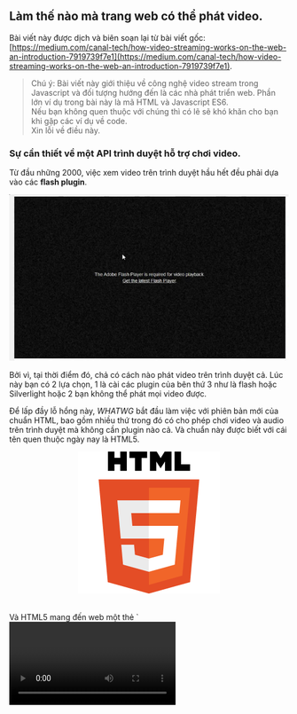 ## Làm thế nào mà trang web có thể phát video.

Bài viết này được dịch và biên soạn lại từ bài viết gốc: [https://medium.com/canal-tech/how-video-streaming-works-on-the-web-an-introduction-7919739f7e1](https://medium.com/canal-tech/how-video-streaming-works-on-the-web-an-introduction-7919739f7e1).

> Chú ý: Bài viết này giới thiệu về công nghệ video stream trong Javascript và đối tượng hướng đến là các nhà phát triển web. Phần lớn ví dụ trong bài này là mã HTML và Javascript ES6. <br>
> Nếu bạn không quen thuộc với chúng thì có lẽ sẽ khó khăn cho bạn khi gặp các ví dụ về code. <br>
> Xin lỗi về điều này.
### Sự cần thiết về một API trình duyệt hỗ trợ chơi video.
Từ đầu những 2000, việc xem video trên trình duyệt hầu hết đều phải dựa vào các **flash plugin**.
<p align="center"><img src="pic/Image_1.png"></p>

Bởi vì, tại thời điểm đó, chả có cách nào phát video trên trình duyệt cả. Lúc này bạn có 2 lựa chọn, 1 là cài các plugin của bên thứ 3 như là flash hoặc Silverlight hoặc 2 bạn không thể phát mọi video được.

Để lấp đầy lỗ hổng này, *WHATWG* bắt đầu làm việc với phiên bản mới của chuẩn HTML, bao gồm nhiều thứ trong đó có cho phép chơi video và audio trên trình duyệt mà không cần plugin nào cả. Và chuẩn này được biết với cái tên quen thuộc ngày nay là HTML5. 
 <p align="center"><img src="pic/Image_2.png"></p><br>
Và HTML5 mang đến web một thẻ `<video>`. Thẻ mới này cho phép bạn nhúng trực tiếp link video vào HTML và phát nó ngay trên trình duyệt. 

Cái này có vẻ hay ho, nhưng nó chưa tốt bằng flash. Có vài vấn đề sau:
* Khi bạn xem video youtube bạn có thể chọn nhiều chất lượng video khác nhau. Tải video trước khi xem.
* Với live streaming, trông có vẻ khó khăn để thực hiện nó.
*  Khi xem phim trên Netflix bạn có thể chọn ngôn ngữ cho âm thanh mà bạn thích, nhưng chỉ với thẻ video trên thì chưa đủ.

Nhưng rất may mắn, ngày nay các trình duyệt đều hỗ trợ các API để phát video, đều nhờ vào các đặc tả kĩ thuật mà HTML5 mang đến cho chúng ta. Bài viết này sẽ đi chi tiết làm thế nào mà các trang web ngày nay làm những điều trên.
### Thẻ video.
Như đã nói ở phần trước, rất dễ để nhúng một video vào HTML. Sau đây là ví dụ:
```
<html>
  <head>
    <meta charset="UTF-8">
    <title>My Video</title>
  </head>
  <body>
    <video id="myVideo" src="some_video.mp4" width="1280px" height="720px" />
  </body>
</html>
```
Với đoạn code trên bạn có thể phát video ngay trên trình duyệt đã hỗ trợ HTML5 và codec tương ứng. Trông nó sẽ như thế này:
 <p align="center"><img src="pic/Image_3.png"></p>

Thẻ video này cũng hỗ trợ vài API như *play, pause, seek* hoặc *change* để thay đổi tốc độ khi phát video.
Những API được truy cập trực tiếp thông qua JS.
```
var myVideo = document.getElementById("myVideo");

//pause the video
myVideo.pause()

// seek to 10 seconds
myVideo.currentTime = 10;
```
Tuy nhiên, hầu hết các video chúng ta thấy trên web hiện nay có hành vi phức tạp hơn nhiều so với những gì này có thể cho phép. Ví dụ, chuyển đổi chất lượng video và cho phép phát trực tiếp (live streaming).
<p align="center"><img src="pic/Image_4.png"></p>

Thật ra các web này vẫn có thẻ video trong mã HTML, nhưng thay vì thiết đặt đường dẫn tập tin video trong thuộc tính *src*, họ lại sử dụng các web API mạnh mẽ hơn như là **Media Source Extensions**.
### Media Source Extensions ?
**Media Source Extensions (MSE)** là một đặc tả kĩ thuật của W3C mà các trình duyệt này nay triển khai. Tức là trình duyệt cung cấp các API này cho chúng ta sử dụng, nhưng tuân theo đặc tả kĩ thuật mà W3C cung cấp. 

Các API này cho phép ta triển khai các tác vụ phức tạp liên quan đến media nhờ sự hỗ trợ của JS và HTML. 

Media Source Extensions dịch ra mở rộng nguồn đa phương tiện, đa phương tiện là video, audio, image, ... Đồng thời cung cấp đối tượng **MediaSource** cho JS để quản lý những nguồn này.
 <p align="center"><img src="pic/Image_5.png"></p>

Như đã đề cập trước đó, chúng ta vẫn dùng đến thẻ video nhưng thuộc tính *src* của thẻ này thay vì liên kết đến video thì nó lại được liên kết đến đối tượng **MediaSource**.

Làm sao mà thuộc tính *src* lại liên kết với đối tượng **MediaSource** được vì thuộc tính này cần cung cấp một URL mà, lạ nhỉ !

Để cho phép điều này W3C đã định nghĩa một phương thức tĩnh : `URL.createObjectURL`. API này cho phép tạo ra một URL, nhưng URL này không liên kết đến tài nguyên trực tuyến trên mạng mà lại liên kết trực tiếp đến một đối tượng trong JS ngay trên trình duyệt. Hay ho chưa!
Và đây là một ví dụ đơn giản:
```
const videoTag = document.getElementById("my-video");

// creating the MediaSource, just with the "new" keyword, and the URL for it
const myMediaSource = new MediaSource();
const url = URL.createObjectURL(myMediaSource);
// example: url = blob:http://localhost/a887d991-19c2-4268-a0f4-b6cbd71ec815

// attaching the MediaSource to the video tag
videoTag.src = url;
```
Vậy tới đây là đủ à? Chưa, chưa đủ đâu, bạn phải làm vài thứ nữa.
Đặc tả kĩ thuật của MSE chưa dừng ở đây, nó còn định nghĩa những khái niệm khác nữa, trong đó có **SourceBuffers**.
### Source Buffers
Dữ liệu media thật sự thì không được đẩy thẳng vào **MediaSource** mà nó được đẩy  vào **SourceBuffers** trước.<br>
Một MediaSource chứa một hoặc nhiều đối tượng media khác nhau.
Để đơn giản, chúng ta chỉ xét những kiểu đối tượng media sau:
* audio
* video 
* cả audio và video
> Trong thực tế kiểu (type) media được định nghĩa thông qua kiểu MIME (MIME type) của nó, cũng có khi bao gồm cả codec của media nữa. <br>
> Ví dụ cho dễ hiểu, ví dụ bạn có MIME type "video/mp4" và codec "avc1.4d4016" thì nó thuộc kiểu video định dạng mp4 với mã hóa (encode) AVC.

Tất cả các **SourceBuffers** đều được liên kết với một **MediaSource**, và mỗi cái sẽ được dùng để thêm dữ liệu vào trong thẻ video của HTML5 trực tiếp thông qua JS. 

Ví dụ, bạn có 2 nguồn dữ liệu một video, một audio, tương ứng mỗi cái là một SourceBuffer, được quản lý bởi MediaSource.
<p align="center"><img src="pic/Image_6.png"></p>

Tách biệt video và audio cho phép chúng ta dễ quản lý chúng phía server. Đồng thời cũng mang lại lợi ích sau này. Và đây là cách nó hoạt động:
```
// -- Create a MediaSource and attach it to the video (We already learned about that) --

const videoTag = document.getElementById("my-video");
const myMediaSource = new MediaSource();
const url = URL.createObjectURL(myMediaSource);
videoTag.src = url;

// 1. add source buffers

const audioSourceBuffer = myMediaSource
  .addSourceBuffer('audio/mp4; codecs="mp4a.40.2"');
const videoSourceBuffer = myMediaSource
  .addSourceBuffer('video/mp4; codecs="avc1.64001e"');

// 2. download and add our audio/video to the SourceBuffers

// for the audio SourceBuffer
fetch("http://server.com/audio.mp4").then(function(response) {
  // The data has to be a JavaScript ArrayBuffer
  return response.arrayBuffer();
}).then(function(audioData) {
  audioSourceBuffer.appendBuffer(audioData);
});

// the same for the video SourceBuffer
fetch("http://server.com/video.mp4").then(function(response) {
  // The data has to be a JavaScript ArrayBuffer
  return response.arrayBuffer();
}).then(function(videoData) {
  videoSourceBuffer.appendBuffer(videoData);
});
```
Và bây giờ, thì chúng ta có thể tự thêm dữ liệu video và audio động vào thẻ video, mà không còn phải cứng nhắc như trước nữa.
 
Tìm hiểu thêm về video và audio. Như các ví dụ trên đề cập thì định dạng được sử dụng là MP4.<br>
MP4 là một định dạng thùng chứa (container format), nó chứa dữ liệu đa phương tiện, đồng thời chứa siêu dữ liệu (metadata) như là, thời gian bắt đầu, độ dài ra của video chẳng hạn.<br>

 Đặc tả kĩ thuật MSE không bắt buộc một định dạng cụ thể nào, mà định đạng đó phải được trình duyệt hiểu (hỗ trợ) thì mới sử dụng được. Về dữ liệu video thì có 2 định dạng phổ biến là MP4 và WEBM được hỗ trợ bởi hầu hết trình duyệt.
### Media Segments
Vẫn còn nhiều câu hỏi chưa được trả lời ở đây:
* Có phải chúng ta phải đợi dữ liệu được tải về hết, rồi mới đẩy nó vào SourceBuffer thì sau đó mới xem được nó ?
* Làm sao để chuyển chất lượng video hay đổi ngôn ngữ audio ?
* Làm sao để phát video trực tiếp khi mà dữ liệu media vẫn chưa hoàn thành ?

Trong ví dụ từ bài trước, chúng ta đã có một tập tin đại diện cho âm thanh và một tập tin đại diện cho video. Điều này có thể là đủ đối với trường hợp sử dụng thực sự đơn giản, nhưng không đủ nếu bạn muốn sự phức tạp hơn được cung cấp bởi hầu hết các trang web trực tuyến (đổi ngôn ngữ, chuyển chất lượng, phát trực tuyến, ...).

Điều gì thật sự xảy ra trong các trình phát video tiên tiến, đó là dữ liệu video và audio được chia thành nhiều phân đoạn (segments). Những phân đoạn này có kích thước khác nhau, nhưng thường có thời lượng từ 2 đến 10 giây.
<p align="center"><img src="pic/Image_7.png"></p>

Và bây giờ thay vì đẩy một đống dữ liệu media và chờ nó tải xong thì bạn chỉ cần đẩy từng mảnh dữ liệu một vào SourceBuffers là có thể phát được video rồi.

Sau đây là ví dụ đơn giản:
```
// ... (definition of the MediaSource and its SourceBuffers)

/**
 * Fetch a video or an audio segment, and returns it as an ArrayBuffer, in a
 * Promise.
 * @param {string} url
 * @returns {Promise.<ArrayBuffer>}
 */
function fetchSegment(url) {
  return fetch(url).then(function(response) {
    return response.arrayBuffer();
  });
}

// fetching audio segments one after another (notice the URLs)
fetchSegment("http://server.com/audio/segment0.mp4")
  .then(function(audioSegment0) {
    audioSourceBuffer.appendBuffer(audioSegment0);
  })

  .then(function() {
    return fetchSegment("http://server.com/audio/segment1.mp4");
  })
  .then(function(audioSegment1) {
    audioSourceBuffer.appendBuffer(audioSegment1);
  })

  .then(function() {
    return fetchSegment("http://server.com/audio/segment2.mp4");
  })
  .then(function(audioSegment2) {
    audioSourceBuffer.appendBuffer(audioSegment2);
  })

  // ...

// same thing for video segments
fetchSegment("http://server.com/video/segment0.mp4")
  .then(function(videoSegment0) {
    videoSourceBuffer.appendBuffer(videoSegment0);
  });

// ...
```
Điều này có nghĩa là ở trên server phải có những tập tin phân đoạn. Và với ví dụ trên thì server sẽ có những tập tin sau:
```
./audio/
  ├── segment0.mp4
  ├── segment1.mp4
  └── segment2.mp4
./video/
  └── segment0.mp4
```
> Nếu web server có hỗ trợ HTTP Header Range thì chúng ta cũng không cần chia nhiều tập tin như trên mà chỉ cần một tập tin mỗi loại thôi cũng được.

Thông thường chỉ cần mảnh đầu tiên của dữ liệu media là có thể phát được video rồi, không cần phải chờ tải hết các mảnh.<br>

Để thấy được các mảnh media được tải xuống như thế nào, bạn có mở **Chrome dev tool** hoặc **Firefox dev tool** lên chuyển sang thẻ **Network**, và mở một video youtube chẳng hạn bạn sẽ thấy nó được tải như thế nào.<br>
Ví dụ nè:
<p align="center"><img src="pic/Image_8.png"></p>
### Adaptive Streaming
Nhiều trình phát video có tính năng tự chuyển đổi chất lượng. Việc chuyển đổi chất lượng dựa vào chất lượng mạng (tốc độ mạng), hoặc dựa vào hành vi của người dùng.

Cái này được gọi là Adaptive Streaming (dịch nôm na là dòng dữ liệu thích nghi).<br>
Ví dụ cho dễ hiểu nè:<br>
<p align="center"><img src="pic/Image_9.png"></p>

Vậy làm sao để làm được điều này.

Ở trên máy chủ, chúng ta chia dữ liệu media thành nhiều phân đoạn, với nhiều chất lượng khác nhau. Ví dụ, máy chủ chúng ta sẽ có các tập tin sau:
```
./audio/
  ├── ./128kbps/
  |     ├── segment0.mp4
  |     ├── segment1.mp4
  |     └── segment2.mp4
  └── ./320kbps/
        ├── segment0.mp4
        ├── segment1.mp4
        └── segment2.mp4
./video/
  ├── ./240p/
  |     ├── segment0.mp4
  |     ├── segment1.mp4
  |     └── segment2.mp4
  └── ./720p/
        ├── segment0.mp4
        ├── segment1.mp4
        └── segment2.mp4
```
Trình phát media (media player) sẽ tự động chọn phân đoạn để tải về phụ thuộc vào chất lượng mạng hoặc điều kiện của CPU, hoặc người dùng tùy chỉnh.<br>
 Và sau đây là một ví dụ với mã JS:
```
/**
 * Push audio segment in the source buffer based on its number
 * and quality
 * @param {number} nb
 * @param {string} language
 * @param {string} wantedQuality
 * @returns {Promise}
 */
function pushAudioSegment(nb, wantedQuality) {
 // The url begins to be a little more complex here:
 const url = "http://my-server/audio/" +
 wantedQuality + "/segment" + nb + ".mp4");
return fetch(url)
 .then((response) => response.arrayBuffer());
 .then(function(arrayBuffer) {
 audioSourceBuffer.appendBuffer(arrayBuffer);
 });
}

/**
 * Translate an estimated bandwidth to the right audio
 * quality as defined on server-side.
 * @param {number} bandwidth
 * @returns {string}
 */
function fromBandwidthToQuality(bandwidth) {
 return bandwidth > 320e3 ? "320kpbs" : "128kbps";
}

// first estimate the bandwidth. Most often, this is based on
// the time it took to download the last segments
const bandwidth = estimateBandwidth();

const quality = fromBandwidthToQuality(bandwidth);

pushAudioSegment(0, quality)
 .then(() => pushAudioSegment(1, quality))
 .then(() => pushAudioSegment(2, quality));
```
Như bạn có thể thấy, chúng ta chả gặp phải vấn đề gì khi đặt các phân đoạn media khác nhau cùng với nhau. Trong bất kì trường hợp nào, tập tin containter (mp4, webm) chứa đủ thông tin cho phép quá trình xử lý diễn ra trơn tru.
### Chuyển đổi ngôn ngữ.
Với các trình phát video phức tạp hơn như Netfilx, Amazon Prime Video, ... Nó cho phép chuyển đổi ngôn ngữ âm thanh dựa vào các thiết lập của người dùng. <br>
<p align="center"><img src="pic/Image_10.png"></p>

Chắc tới đây bạn cũng biết phải làm gì rồi phải không.

Cũng giống adaptive streaming, chúng ta cũng phải chia nhiều phân đoạn cho nhiều loại ngôn ngữ khác nhau. Trên máy chủ sẽ như vầy:
```
./audio/
  ├── ./esperanto/
  |     ├── segment0.mp4
  |     ├── segment1.mp4
  |     └── segment2.mp4
  └── ./french/
        ├── segment0.mp4
        ├── segment1.mp4
        └── segment2.mp4
./video/
  ├── segment0.mp4
  ├── segment1.mp4
  └── segment2.mp4
```
Sau đây là một ví dụ cho việc chuyển đổi ngôn ngữ âm thanh này:
```
/**
 * Push audio segment in the source buffer based on its number and language.
 * @param {number} nb
 * @param {string} language
 * @returns {Promise}
 */
function pushAudioSegment(nb, language) {
  // construct dynamically the URL of the segment
  // and push it to the SourceBuffer
  const url = "http://my-server/audio/" +
    language + "/segment" + nb + ".mp4"
  return fetch(url);
    .then((response) => response.arrayBuffer());
    .then(function(arrayBuffer) {
      audioSourceBuffer.appendBuffer(arrayBuffer);
    });
}

// recuperate in some way the user's language
const language = getUsersLanguage();

pushAudioSegment(0, language)
  .then(() => pushAudioSegment(1, language))
  .then(() => pushAudioSegment(2, language));
```
Để tránh việc trộn lẫn âm thanh của những ngôn ngữ khác nhau chúng ta phải làm "sạch" SourceBuffer trước khi nạp âm thanh mới vào.

SourceBuffer có cung cấp cho chúng ta phương thức **SourceBuffer.prototype.remove** để làm điều này.
```
// Loại bỏ nội dung audio từ giây 0 đến 40. Trước khi chuyển sang audio mới.
audioSourceBuffer.remove(0, 40);
```
Tổng kết lại, nếu bạn kết hợp cả adaptive stream và chuyển đổi đa ngôn ngữ, dữ liệu trên máy chủ sẽ được tổ chức như sau:
```
./audio/
  ├── ./esperanto/
  |     ├── ./128kbps/
  |     |     ├── segment0.mp4
  |     |     ├── segment1.mp4
  |     |     └── segment2.mp4
  |     └── ./320kbps/
  |           ├── segment0.mp4
  |           ├── segment1.mp4
  |           └── segment2.mp4
  └── 
./french/
        ├── ./128kbps/
        |     ├── segment0.mp4
        |     ├── segment1.mp4
        |     └── segment2.mp4
        └── ./320kbps/
              ├── segment0.mp4
              ├── segment1.mp4
              └── segment2.mp4
./video/
  ├── ./240p/
  |     ├── segment0.mp4
  |     ├── segment1.mp4
  |     └── segment2.mp4
  └── ./720p/
        ├── segment0.mp4
        ├── segment1.mp4
        └── segment2.mp4
```
Và mã JS trên trình duyệt sẽ phải quản lý chất lượng mạng và ngôn ngữ, nên nó sẽ trông như vầy: 
```
/**
 * Push audio segment in the source buffer based on its number, language and quality
 * @param {number} nb
 * @param {string} language
 * @param {string} wantedQuality
 * @returns {Promise}
 */
function pushAudioSegment(nb, language, wantedQuality) {
  // The url begins to be a little more complex here:
  const url = "http://my-server/audio/" +
    language + "/" + wantedQuality + "/segment" + nb + ".mp4");

  return fetch(url)
    .then((response) => response.arrayBuffer());
    .then(function(arrayBuffer) {
      audioSourceBuffer.appendBuffer(arrayBuffer);
    });
}

const bandwidth = estimateBandwidth();
const quality = fromBandwidthToQuality(bandwidth);
const language = getUsersLanguage();
pushAudioSegment(0, language, quality)
  .then(() => pushAudioSegment(1, language, quality))
  .then(() => pushAudioSegment(2, language, quality));
```
### Live Contens - Nội dung trực tuyến.
Phát video trực tuyến trên web bây giờ rất phổ biến (Facebook, Youtube live streaming, ...) và thực tế là video và audio của chúng ta cũng là những tập tin được phân mảnh.
<p align="center"><img src="pic/Image_11.png"></p>

Để giải thích làm thế nào nó hoạt động một cách đơn giản nhất, chúng ta sẽ xem xét một kênh Youtube vừa mới bắt đầu live streaming được 4 giây.

Sau khi ghi hình chúng ta sẽ có được một đoạn media (video+audio) dài, chúng ta sẽ chia đoạn media dài thành những đoạn nhỏ khoảng 2 giây. Và vì mới ghi hình được 4 giây nên trên máy chủ Youtube, chúng ta sẽ có:
* Một đoạn media bắt đầu từ giây 0 đến giây thứ 2, bao gồm 1 video + 1 audio.
* Đoạn media tiếp theo bắt đầu từ giây 2 đến giây thứ 4, lại bao gồm 1 video + 1 audio.
```
./audio/
  ├── segment0s.mp4
  └── segment2s.mp4
./video/
  ├── segment0s.mp4
  └── segment2s.mp4
``` 
Tại giây thứ 5, chúng ta chưa thể tạo ra đoạn media tiếp theo, nên trên máy chủ dữ liệu vẫn như cũ.<br>
Tại giây thứ 6, một đoạn media mới được tạo ra, bây giờ chúng ta có:
```
./audio/
  ├── segment0s.mp4
  ├── segment2s.mp4
  └── segment4s.mp4
./video/
  ├── segment0s.mp4
  ├── segment2s.mp4
  └── segment4s.mp4
```
Như chúng ta thấy bên trên, cứ sau mỗi 2 giây thì một phân đoạn media mới được tạo ra, nó không xuất hiện liên tục mà phải chờ một khoảng thời gian nhất định. 

Vậy tại trình duyệt web mà cụ thể là trong mã JS làm sao biết nội dung mới được tạo ra khi nào ?

Có lẽ chúng ta dùng một đồng hồ trên máy khách, bấm xem khi nào đủ 2 giây thì tạo request lên máy chủ lấy nội dung mới về. Chúng ta đặt tên phân đoạn theo một mẫu "segmentX.mp4", và X cứ tăng theo mỗi lần gọi (segment0.mp4, và 2 giây sau sẽ là segment1.mp4, ...).

Tuy nhiên, trong nhiều trường hợp, điều này có thể thiếu chính xác, cụ thể, như biến X ở trên có thể bị tràn số, hoặc có độ trễ tại máy chủ khi tạo ra phân đoạn media mới, hoặc máy chủ muốn xóa các phân đoạn cũ tiết kiệm không gian trống. Lúc này có thể request lên sẽ không được gì cả. 

 Tại máy khách, bạn muốn những phân đoạn media mới nhất ngay khi có thể mà vẫn tránh được việc request quá sớm khi mà phân đoạn mới chưa được tạo ra (có thể sẽ gặp phải lỗi HTTP 404).

Vấn đề này thường được giải quyết bằng cách dùng giao thức vận chuyển (transport protocol) đôi khi được gọi là giao thức truyền dẫn đa phương tiện (Streaming Media Protocol).
### Transport Protocols - Các giao thức truyền dẫn.
Giải thích các giao thức truyền dẫn khác nhau sẽ làm bài viết này quá dài. Chúng ta sẽ chỉ nói đến những khái niệm cốt lõi giống nhau: **Manifest** (bản kê khai).

Một **Manifest** là một tập tin mô tả các phân đoạn media hiện đang có trên máy chủ.
<p align="center"><img src="pic/Image_12.png"></p>
<center>Hình trên là ví dụ về nội dung của DASH Manifest, dựa trên XML.</center>

Với Mainifest bạn có thể mô tả hầu hết mọi thứ chúng ta đã tìm hiểu trong bài viết này:
* Ngôn ngữ âm thanh nào đang có trên máy chủ và đường dẫn đến chúng (URL).
* Chất lượng các video và audio có trên máy chủ.
* Những phân đoạn media hiện đang có trên máy chủ trong ngữ cảnh live streaming.

Các giao thức vận chuyển hiện đang được sử dụng phổ biến là:
* **DASH**. Được sử dụng bởi Youtube, Netflix, Amazon Prime Video, và nhiều tổ chức khác. **DASH manifest** được gọi là **Media Presentation Description (MPD)** và nó dựa trên XML.
* **HLS**. Được phát triển bởi Apple, được dùng bởi DailyMotion, Twitch.tv, và nhiều tổ chức khác. **HLS manifest** được gọi là **playlist** và có định dạng **m3u8** (với tập tin m3u playlist, mã hóa UTF-8).
* **Smooth Streaming**. Được phát triển bởi Microsoft và dùng bởi Microsoft và MyCanal. Manifest của nó được gọi là manifest (^.^) và dựa trên XML.
### Trình phát video trên web mã nguồn mở.
Có rất nhiều trình phát video trên thế giới. Sau đây là các trình phát video mã nguồn mở:
* [rx-player](https://github.com/canalplus/rx-player): Có thể chơi cả nội dung DASH và Smooth Streaming. Được viết bằng TypeScript. 
* [dash.js](https://github.com/Dash-Industry-Forum/dash.js/): Phát được nội dung DASH, hỗ trợ nhiều tính năng của DASH. Được viết bởi DASH Industry Forum.
* [hls.js](https://github.com/video-dev/hls.js/): Tất nhiên là chơi được nội dung HLS rồi. Có mặt trong các sản phẩm của các ông lớn như Dailymontion, Twitter, VK, ...
* [shaka-player](https://github.com/google/shaka-player): Chơi được DASH và HLS. Được bảo trì bởi GOOOOGLE.
## Tổng kết.
###### Dù cho trình phát media (media player) có giao diện đẹp, tính năng khủng thì cốt lõi của nó vẫn là dựa trên MediaSource và SourceBuffers cả thôi (^_^). 
